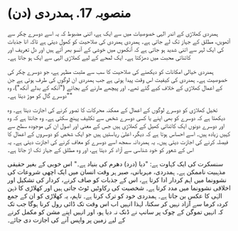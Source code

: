 # منصوبہ 17. ہمدردی (دن)

ہمدردی کھلاڑی کے اندر الہی خصوصیات میں سے ایک ہے، اتنی مضبوط کہ یہ اسے دوسرے چکر سے آٹھویں، مطلق کے جہاز تک لے جاتی ہے۔ ہمدردی ہمدردی کی صلاحیت کو کھول دیتی ہے تاکہ انا جذبات کی ایک لہر سے اتنی شدید ہو جاتی ہے کہ آنکھوں میں خوشی کے آنسو بھر آتے ہیں اور دل تعریف اور کائناتی محبت میں دھڑکتا ہے۔ ایک لمحے کے لیے کھلاڑی الہی سے ایک ہو جاتا ہے۔

ہمدردی خیالی امکانات کو دیکھنے کی صلاحیت کا سب سے مثبت مظہر ہے، جو دوسرے چکر کی خصوصیت ہے۔ ہمدردی کی کیفیت اس وقت پیدا ہوتی ہے جب ہمدردی ان لوگوں کی طرف ہوتی ہے جن کے اعمال کھلاڑی کے خلاف کیے گئے تھے۔ اور پیچھے مارنے کے بجائے ("آنکھ کے بدلے آنکھ")، وہ "دوسرے گال کو موڑ دیتا ہے۔"

تخیل کھلاڑی کو دوسرے لوگوں کے اعمال کے ممکنہ محرکات کا تصور کرنے کی اجازت دیتا ہے۔ وہ دیکھتا ہے کہ دوسرے کو بھی اپنے یا کسی دوسرے شخص سے تکلیف پہنچ سکتی ہے۔ وہ جانتا ہے کہ وہ اور دوسرے دونوں ایک کائناتی کھیل کے کھلاڑی ہیں جس کے معنی اور اصول ان کی موجودہ سطح سے کہیں زیادہ ہیں۔ اسے احساس ہوتا ہے کہ دیگر، اعلیٰ ریاستیں ہیں جو ایک شخص کو دوسروں کے اعمال کا فیصلہ کرنے کی اجازت دیتی ہیں۔ یہ ہمدردانہ سمجھ اسے دوسرے کو معاف کرنے کی اجازت دیتی ہے۔ یہ اس کے شعور کو خود شناسی سے آزاد کر دیتا ہے، اور وہ مطلق کے جہاز تک اڑ جاتا ہے۔

سنسکرت کی ایک کہاوت ہے: "دیا (درد) دھرم کی بنیاد ہے۔" اس خوبی کے بغیر حقیقی مذہبیت ناممکن ہے۔ ہمدردی، مہربانی، صبر ہر وقت انسان میں ایک اچھی شروعات کی نشوونما میں اہم کردار ادا کرتا ہے، اس کے جذبات کو صاف کرنے، کردار کی تشکیل اور اخلاقی نشوونما میں مدد کرتا ہے۔ شخصیت کی رکاوٹیں ٹوٹ جاتی ہیں اور کھلاڑی کا ذہن الہٰی کا عکس بن جاتا ہے۔ ہمدردی خود کو ترک کرنا ہے۔ تاہم، یہ کھلاڑی کو ان کے جمع کردہ کرما سے آزاد نہیں کر سکتا، لہذا انہیں اب اس وقت تک ڈائی رول کرنا ہوگا جب تک کہ انہیں تموگن کے چوک پر سانپ نے ڈنک نہ دیا ہو، اور انہیں اپنے مشن کو مکمل کرنے کے لیے زمین پر واپس آنے کی اجازت دی جائے۔
